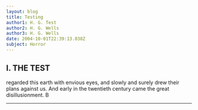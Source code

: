 ```yaml
---
layout: blog
title: Testing
author1: H. G. Test
author2: H. G. Wells
author3: H. G. Wells
date: 2004-10-01T22:39:13.038Z
subject: Horror
---
```

## I. THE TEST

regarded this earth with envious eyes, and slowly and surely drew their plans against us. And early in the twentieth century came the great disillusionment. B



____

